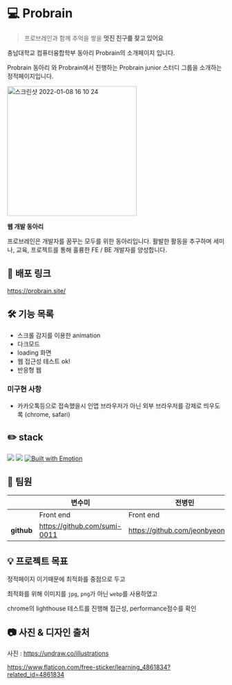 # :computer: Probrain

> 프로브레인과 함께 추억을 쌓을 **멋진 친구를 찾고 있어요**

충남대학교 컴퓨터융합학부 동아리 Probrain의 소개페이지 입니다. 

Probrain 동아리 와 Probrain에서 진행하는 Probrain junior 스터디 그룹을 소개하는 정적페이지입니다. 



  <img width="300" alt="스크린샷 2022-01-08 16 10 24" src="https://user-images.githubusercontent.com/28756358/148635381-73a7a3a3-a60c-4dfe-8f83-359a09494a75.png">



**웹 개발 동아리**

프로브레인은 개발자를 꿈꾸는 모두를 위한 동아리입니다. 활발한 활동을 추구하며 세미나, 교육, 프로젝트를 통해 훌륭한 FE / BE 개발자를 양성합니다.



## :link: 배포 링크

https://probrain.site/

 

## 🛠 기능 목록

- 스크롤 감지를 이용한 animation
- 다크모드 
- loading  화면
- 웹 접근성 테스트 ok!
- 반응형 웹



### 미구현 사항 

- 카카오톡등으로 접속했을시 인앱 브라우저가 아닌 외부 브라우저를 강제로 띄우도록 (chrome, safari)

  



## :pencil2: stack

<img src="https://img.shields.io/badge/Gatsby-663399?style=for-the-badge&logo=Gatsby&logoColor=white"> <img src="https://img.shields.io/badge/TypeScript-3178C6?style=for-the-badge&logo=TypeScript&logoColor=white"> [![Built with Emotion](https://camo.githubusercontent.com/77c73715147f8ec38cfc534eafcab6671c46b77401e99681888a8230eac22431/68747470733a2f2f62616467656e2e6e65742f62616467652f6275696c74253230776974682f656d6f74696f6e2f663039306435)](https://emotion.sh/)





## :raising_hand: 팀원

|            | 변수미                       | 전병민                           |
| ---------- | ---------------------------- | -------------------------------- |
|            | Front end                    | Front end                        |
| **github** | https://github.com/sumi-0011 | https://github.com/jeonbyeongmin |



## :bulb: 프로젝트 목표

정적페이지 이기때문에 최적화를 중점으로 두고 

최적화를 위해 이미지를 `jpg`, `png`가 아닌 `webp`를 사용하였고

chrome의 lighthouse 테스트를 진행해 접근성, performance점수를 확인



## :camera: 사진 & 디자인 출처

사진  : https://undraw.co/illustrations

https://www.flaticon.com/free-sticker/learning_4861834?related_id=4861834
